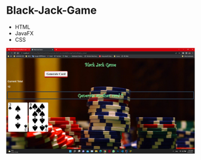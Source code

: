 # Black-Jack-Game
* HTML
* JavaFX
* CSS

![alt text](https://github.com/NimeshPiyumantha/Black-Jack-Game/blob/main/Black%20Jack%20Game/assest/Screenshot%20(21).png)
